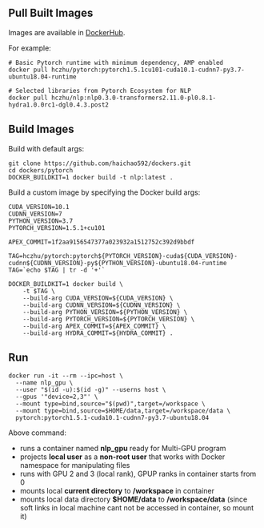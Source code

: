 

## Pull Built Images

Images are available in [DockerHub](https://hub.docker.com/u/hczhu/).

For example:
```
# Basic Pytorch runtime with minimum dependency, AMP enabled
docker pull hczhu/pytorch:pytorch1.5.1cu101-cuda10.1-cudnn7-py3.7-ubuntu18.04-runtime

# Selected libraries from Pytorch Ecosystem for NLP
docker pull hczhu/nlp:nlp0.3.0-transformers2.11.0-pl0.8.1-hydra1.0.0rc1-dgl0.4.3.post2
```
## Build Images
Build with default args:
```
git clone https://github.com/haichao592/dockers.git
cd dockers/pytorch
DOCKER_BUILDKIT=1 docker build -t nlp:latest .
```

Build a custom image by specifying the Docker build args:
```
CUDA_VERSION=10.1
CUDNN_VERSION=7
PYTHON_VERSION=3.7
PYTORCH_VERSION=1.5.1+cu101

APEX_COMMIT=1f2aa9156547377a023932a1512752c392d9bbdf

TAG=hczhu/pytorch:pytorch${PYTORCH_VERSION}-cuda${CUDA_VERSION}-cudnn${CUDNN_VERSION}-py${PYTHON_VERSION}-ubuntu18.04-runtime
TAG=`echo $TAG | tr -d '+'`

DOCKER_BUILDKIT=1 docker build \
    -t $TAG \
    --build-arg CUDA_VERSION=${CUDA_VERSION} \
    --build-arg CUDNN_VERSION=${CUDNN_VERSION} \
    --build-arg PYTHON_VERSION=${PYTHON_VERSION} \
    --build-arg PYTORCH_VERSION=${PYTORCH_VERSION} \
    --build-arg APEX_COMMIT=${APEX_COMMIT} \
    --build-arg HYDRA_COMMIT=${HYDRA_COMMIT} .
```

## Run

```
docker run -it --rm --ipc=host \
  --name nlp_gpu \
  --user "$(id -u):$(id -g)" --userns host \ 
  --gpus '"device=2,3"' \
  --mount type=bind,source="$(pwd)",target=/workspace \
  --mount type=bind,source=$HOME/data,target=/workspace/data \
  pytorch:pytorch1.5.1-cuda10.1-cudnn7-py3.7-ubuntu18.04
```
Above command:
 - runs a container named **nlp_gpu** ready for Multi-GPU program
 - projects **local user** as a **non-root user** that works with Docker namespace for manipulating files
 - runs with GPU 2 and 3 (local rank), GPUP ranks in container starts from 0
 - mounts local **current directory** to **/workspace** in container
 - mounts local data directory **$HOME/data** to **/workspace/data** (since soft links in local machine cant not be accessed in container, so mount it)
